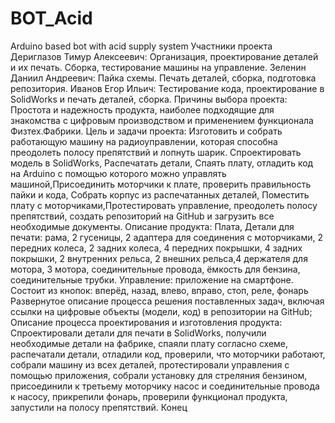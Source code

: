 # BOT_Acid
Arduino based bot with acid supply system
Участники проекта
Дериглазов Тимур Алексеевич: Организация, проектирование деталей и их печать. Сборка, тестирование машины на управление. 
Зеленин Даниил Андреевич: Пайка схемы. Печать деталей, сборка, подготовка репозитория. 
Иванов Егор Ильич: Тестирование кода, проектирование в SolidWorks и печать деталей, сборка. Причины выбора проекта: Простота и надежность продукта, наиболее подходящие для знакомства с цифровым производством и применением функционала Физтех.Фабрики.
Цель и задачи проекта: Изготовить и собрать работающую машину на радиоуправлении, которая способна преодолеть полосу препятствий и лопнуть шарик. Спроектировать модель в SolidWorks, Распечатать детали, Спаять плату, отладить код на Arduino с помощью которого можно управлять машиной,Присоединить моторчики к плате, проверить правильность пайки и кода, Собрать корпус из распечатанных деталей, Поместить плату с моторчиками,Протестировать управление, преодолеть полосу препятствий, создать репозиторий на GitHub и загрузить все необходимые документы.
Описание продукта: Плата, Детали для печати: рама, 2 гусеницы, 2 адаптера для соединения с моторчиками, 2 передних колеса, 2 задних колеса, 4 передних покрышки, 4 задних покрышки, 2 внутренних рельса, 2 внешних рельса,4 держателя для мотора, 3 мотора, соединительные провода, ёмкость для бензина, соединительные трубки. 
Управление: приложение на смартфоне. Состоит из кнопок: вперёд, назад, влево, вправо, стоп, реле, фонарь Развернутое описание процесса решения поставленных задач, включая ссылки на цифровые объекты (модели, код) в репозитории на GitHub; 
Описание процесса проектирования и изготовления продукта: Спроектировали детали для печати в SolidWorks, получили необходимые детали на фабрике, спаяли плату согласно схеме, распечатали детали, отладили код, проверили, что моторчики работают, собрали машину из всех деталей, протестировали управления с помощью приложения, собрали установку для стреляния бензином, присоединили к третьему моторчику насос и соединительные провода к насосу, прикрепили фонарь, проверили функционал продукта, запустили на полосу препятствий. Конец 
